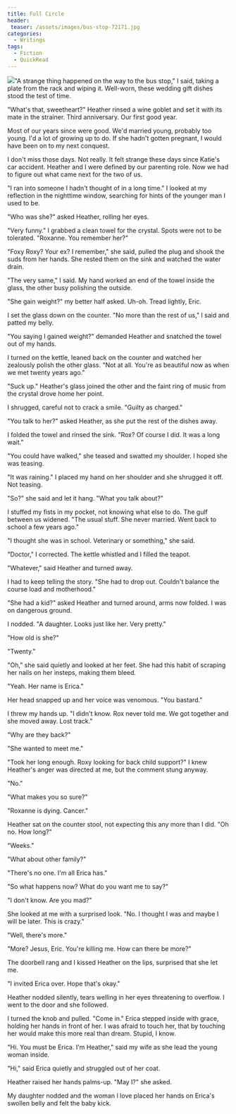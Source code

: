 ```yaml
---
title: Full Circle
header:
 teaser: /assets/images/bus-stop-72171.jpg
categories:
  - Writings
tags:
  - Fiction
  - QuickRead
---
```

<img src="https://douglangille.github.io/assets/images/bus-stop-72171.jpg">"A strange thing happened on the way to the bus stop," I said, taking a plate from the rack and wiping it. Well-worn, these wedding gift dishes stood the test of time.

"What's that, sweetheart?" Heather rinsed a wine goblet and set it with its mate in the strainer. Third anniversary. Our first good year.

Most of our years since were good. We'd married young, probably too young. I'd a lot of growing up to do. If she hadn't gotten pregnant, I would have been on to my next conquest.

I don't miss those days. Not really. It felt strange these days since Katie's car accident. Heather and I were defined by our parenting role. Now we had to figure out what came next for the two of us.

"I ran into someone I hadn't thought of in a long time." I looked at my reflection in the nighttime window, searching for hints of the younger man I used to be.

"Who was she?" asked Heather, rolling her eyes.

"Very funny." I grabbed a clean towel for the crystal. Spots were not to be tolerated. "Roxanne. You remember her?"

"Foxy Roxy? Your ex? I remember," she said, pulled the plug and shook the suds from her hands. She rested them on the sink and watched the water drain.

"The very same," I said. My hand worked an end of the towel inside the glass, the other busy polishing the outside.

"She gain weight?" my better half asked. Uh-oh. Tread lightly, Eric.

I set the glass down on the counter. "No more than the rest of us," I said and patted my belly.

"You saying I gained weight?" demanded Heather and snatched the towel out of my hands.

I turned on the kettle, leaned back on the counter and watched her zealously polish the other glass. "Not at all. You're as beautiful now as when we met twenty years ago."

"Suck up." Heather's glass joined the other and the faint ring of music from the crystal drove home her point.

I shrugged, careful not to crack a smile. "Guilty as charged."

"You talk to her?" asked Heather, as she put the rest of the dishes away.

I folded the towel and rinsed the sink. "Rox? Of course I did. It was a long wait."

"You could have walked," she teased and swatted my shoulder. I hoped she was teasing.

"It was raining." I placed my hand on her shoulder and she shrugged it off. Not teasing.

"So?" she said and let it hang. "What you talk about?"

I stuffed my fists in my pocket, not knowing what else to do. The gulf between us widened. "The usual stuff. She never married. Went back to school a few years ago."

"I thought she was in school. Veterinary or something," she said.

"Doctor," I corrected. The kettle whistled and I filled the teapot.

"Whatever," said Heather and turned away.

I had to keep telling the story. "She had to drop out. Couldn't balance the course load and motherhood."

"She had a kid?" asked Heather and turned around, arms now folded. I was on dangerous ground.

I nodded. "A daughter. Looks just like her. Very pretty."

"How old is she?"

"Twenty."

"Oh," she said quietly and looked at her feet. She had this habit of scraping her nails on her insteps, making them bleed.

"Yeah. Her name is Erica."

Her head snapped up and her voice was venomous. "You bastard."

I threw my hands up. "I didn't know. Rox never told me. We got together and she moved away. Lost track."

"Why are they back?"

"She wanted to meet me."

"Took her long enough. Roxy looking for back child support?" I knew Heather's anger was directed at me, but the comment stung anyway.

"No."

"What makes you so sure?"

"Roxanne is dying. Cancer."

Heather sat on the counter stool, not expecting this any more than I did. "Oh no. How long?"

"Weeks."

"What about other family?"

"There's no one. I'm all Erica has."

"So what happens now? What do you want me to say?"

"I don't know. Are you mad?"

She looked at me with a surprised look. "No. I thought I was and maybe I will be later. This is crazy."

"Well, there's more."

"More? Jesus, Eric. You're killing me. How can there be more?"

The doorbell rang and I kissed Heather on the lips, surprised that she let me.

"I invited Erica over. Hope that's okay."

Heather nodded silently, tears welling in her eyes threatening to overflow. I went to the door and she followed.

I turned the knob and pulled. "Come in." Erica stepped inside with grace, holding her hands in front of her. I was afraid to touch her, that by touching her would make this more real than dream. Stupid, I know.

"Hi. You must be Erica. I'm Heather," said my wife as she lead the young woman inside.

"Hi," said Erica quietly and struggled out of her coat.

Heather raised her hands palms-up. "May I?" she asked.

My daughter nodded and the woman I love placed her hands on Erica's swollen belly and felt the baby kick.